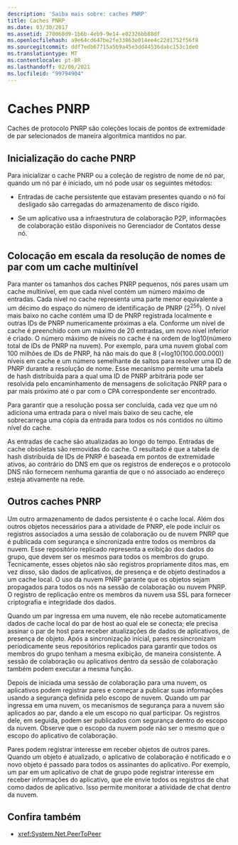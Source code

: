 ```yaml
---
description: 'Saiba mais sobre: caches PNRP'
title: Caches PNRP
ms.date: 03/30/2017
ms.assetid: 270068d9-1b6b-4eb9-9e14-e02326bb88df
ms.openlocfilehash: a9e64cd647be2fe33863e014ee4c22d1752f56f8
ms.sourcegitcommit: ddf7edb67715a5b9a45e3dd44536dabc153c1de0
ms.translationtype: MT
ms.contentlocale: pt-BR
ms.lasthandoff: 02/06/2021
ms.locfileid: "99794904"
---
```

# <a name="pnrp-caches"></a>Caches PNRP

Caches de protocolo PNRP são coleções locais de pontos de extremidade de par selecionados de maneira algorítmica mantidos no par.  
  
## <a name="pnrp-cache-initialization"></a>Inicialização do cache PNRP  

 Para inicializar o cache PNRP ou a coleção de registro de nome de nó par, quando um nó par é iniciado, um nó pode usar os seguintes métodos:  
  
- Entradas de cache persistente que estavam presentes quando o nó foi desligado são carregadas do armazenamento de disco rígido.  
  
- Se um aplicativo usa a infraestrutura de colaboração P2P, informações de colaboração estão disponíveis no Gerenciador de Contatos desse nó.  
  
## <a name="scaling-peer-name-resolution-with-a-multi-level-cache"></a>Colocação em escala da resolução de nomes de par com um cache multinível  

 Para manter os tamanhos dos caches PNRP pequenos, nós pares usam um cache multinível, em que cada nível contém um número máximo de entradas. Cada nível no cache representa uma parte menor equivalente a um décimo do espaço do número de identificação de PNRP (2<sup>256</sup>). O nível mais baixo no cache contém uma ID de PNRP registrada localmente e outras IDs de PNRP numericamente próximas a ela. Conforme um nível de cache é preenchido com um máximo de 20 entradas, um novo nível inferior é criado. O número máximo de níveis no cache é na ordem de log10(número total de IDs de PNRP na nuvem). Por exemplo, para uma nuvem global com 100 milhões de IDs de PNRP, há não mais do que 8 (=log10(100.000.000)) níveis em cache e um número semelhante de saltos para resolver uma ID de PNRP durante a resolução de nome. Esse mecanismo permite uma tabela de hash distribuída para a qual uma ID de PNRP arbitrária pode ser resolvida pelo encaminhamento de mensagens de solicitação PNRP para o par mais próximo até o par com o CPA correspondente ser encontrado.  
  
 Para garantir que a resolução possa ser concluída, cada vez que um nó adiciona uma entrada para o nível mais baixo de seu cache, ele sobrecarrega uma cópia da entrada para todos os nós contidos no último nível do cache.  
  
 As entradas de cache são atualizadas ao longo do tempo. Entradas de cache obsoletas são removidas do cache. O resultado é que a tabela de hash distribuída de IDs de PNRP é baseada em pontos de extremidade ativos, ao contrário do DNS em que os registros de endereços e o protocolo DNS não fornecem nenhuma garantia de que o nó associado ao endereço esteja ativamente na rede.  
  
## <a name="other-pnrp-caches"></a>Outros caches PNRP  

 Um outro armazenamento de dados persistente é o cache local.  Além dos outros objetos necessários para a atividade de PNRP, ele pode incluir os registros associados a uma sessão de colaboração ou de nuvem PNRP que é publicada com segurança e sincronizada entre todos os membros da nuvem. Esse repositório replicado representa a exibição dos dados do grupo, que devem ser os mesmos para todos os membros do grupo. Tecnicamente, esses objetos não são registros propriamente ditos mas, em vez disso, são dados de aplicativos, de presença e de objeto destinados a um cache local. O uso da nuvem PNRP garante que os objetos sejam propagados para todos os nós na sessão de colaboração ou nuvem PNRP.  O registro de replicação entre os membros da nuvem usa SSL para fornecer criptografia e integridade dos dados.  
  
 Quando um par ingressa em uma nuvem, ele não recebe automaticamente dados de cache local do par de host ao qual ele se conecta; ele precisa assinar o par de host para receber atualizações de dados de aplicativos, de presença de objeto. Após a sincronização inicial, pares ressincronizam periodicamente seus repositórios replicados para garantir que todos os membros do grupo tenham a mesma exibição, de maneira consistente.  A sessão de colaboração ou aplicativos dentro da sessão de colaboração também podem executar a mesma função.  
  
 Depois de iniciada uma sessão de colaboração para uma nuvem, os aplicativos podem registrar pares e começar a publicar suas informações usando a segurança definida pelo escopo de nuvem. Quando um par ingressa em uma nuvem, os mecanismos de segurança para a nuvem são aplicados ao par, dando a ele um escopo no qual participar.  Os registros dele, em seguida, podem ser publicados com segurança dentro do escopo da nuvem. Observe que o escopo da nuvem pode não ser o mesmo que o escopo do aplicativo de colaboração.  
  
 Pares podem registrar interesse em receber objetos de outros pares. Quando um objeto é atualizado, o aplicativo de colaboração é notificado e o novo objeto é passado para todos os assinantes do aplicativo. Por exemplo, um par em um aplicativo de chat de grupo pode registrar interesse em receber informações do aplicativo, que ele envie todos os registros de chat como dados de aplicativo.  Isso permite monitorar a atividade de chat dentro da nuvem.  
  
## <a name="see-also"></a>Confira também

- <xref:System.Net.PeerToPeer>
